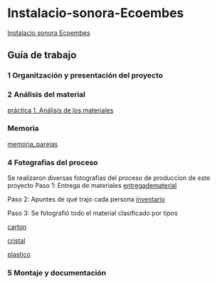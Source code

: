 # Instalacio-sonora-Ecoembes
[Instalacio sonora Ecoembes](https://github.com/arquesm/TdPiED/blob/master/Instalacio_sonora.md)

## Guía de trabajo

### 1 Organitzación y presentación del proyecto

### 2 Análisis del material
[práctica 1. Análisis de los materiales](materiales.md)
### Memoria 
[memoria_parejas](memoria_rebecacristina.pdf)
### 4 Fotografías del proceso 
Se realizaron diversas fotografias del proceso de produccion de este proyecto
Paso 1: Entrega de materiales [entregadematerial](entregademateriales.heic)

Paso 2: Apuntes de qué trajo cada persona [inventario](apuntes.heic)

Paso 3: Se fotografió todo el material clasificado por tipos

[carton](carton.heic)

[cristal](cristal.heic)

[plastico](plastico.heic)


### 5 Montaje y documentación
